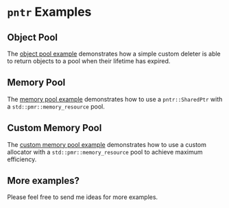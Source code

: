 # `pntr` Examples

## Object Pool

The [object pool example](https://github.com/john-plate/pntr/blob/main/examples/pntr-object-pool.cpp) demonstrates how a simple custom deleter is able to return objects to a pool when their lifetime has expired.
## Memory Pool

The [memory pool example](https://github.com/john-plate/pntr/blob/main/examples/pntr-memory-pool.cpp) demonstrates how to use a `pntr::SharedPtr` with a `std::pmr::memory_resource` pool.

## Custom Memory Pool

The [custom memory pool example](https://github.com/john-plate/pntr/blob/main/examples/pntr-custom-memory-pool.cpp) demonstrates how to use a custom allocator with a `std::pmr::memory_resource` pool to achieve maximum efficiency.

## More examples?

Please feel free to send me ideas for more examples.
